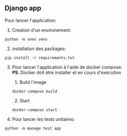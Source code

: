 ## Django app
Pour lancer l'application:
1. Creation d'un environement: 
```
python -m venv venv 
```

2. installation des packages:
```
pip install -r requirements.txt
```

3. Pour lancer l'application à l'aide de docker compose:\
**PS**: Docker doit ètre installer et en cours d'exécution
    
    1. Build l'image
    ```
    docker-compose build
    ```
   2. Start
    ```
    docker-compose start
    ```
4. Pour lancer les tests unitaires:
```
python -m manage test app
```